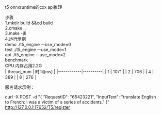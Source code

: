 t5 onnxruntime的cxx api推理  

步骤  
1.mkdir build &&cd  build  
2.cmake ..  
3.make -j8  
4.运行示例   
demo ./t5_engine --use_mode=0   
test ./t5_engine --use_mode=1  
api ./t5_engine --use_mode=2  
benchmark  
CPU 内存占用2.2G  
| thread_num | 时间(ms) |
|------------|----------|
| 1          | 1071     |
| 2          | 706      |
| 4          | 389      |
| 8          | 276      |

服务请求示例：

curl -X POST -d "{ \"RequestID\": \"65423221\", \"InputText\": \"translate English to French: I was a victim of a series of accidents.\" }" http://127.0.0.1:17652/T5/register